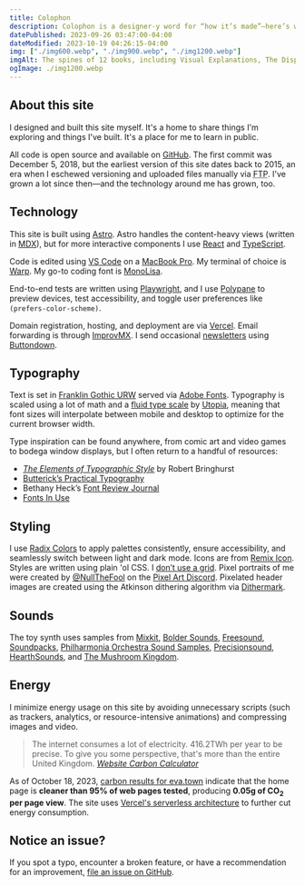 ```yaml
---
title: Colophon
description: Colophon is a designer-y word for “how it’s made”—here’s what powers eva.town.
datePublished: 2023-09-26 03:47:00-04:00
dateModified: 2023-10-19 04:26:15-04:00
img: ["./img600.webp", "./img900.webp", "./img1200.webp"]
imgAlt: The spines of 12 books, including Visual Explanations, The Display of Quantitative Information, The Geometry of Type, Understanding Comics, Nicely Said, Don't Make Me Think!, Queer by Design, The 99% Invisible City, Interaction of Color, The Elements of Style, Thinking Fast and Slow, and The Death and Life of Great American Cities.
ogImage: ./img1200.webp
---
```


## About this site

I designed and built this site myself. It's a home to share things I'm exploring and things I've built. It's a place for me to learn in public.

All code is open source and available on [GitHub](https://github.com/evadecker/eva.town). The first commit was December 5, 2018, but the earliest version of this site dates back to 2015, an era when I eschewed versioning and uploaded files manually via <abbr title="File Transfer Protocol">FTP</abbr>. I've grown a lot since then—and the technology around me has grown, too.

## Technology

This site is built using [Astro](https://astro.build). Astro handles the content-heavy views (written in [MDX](https://mdxjs.com)), but for more interactive components I use [React](https://react.dev) and [TypeScript](https://www.typescriptlang.org).

Code is edited using [VS Code](https://code.visualstudio.com) on a [MacBook Pro](https://www.apple.com/macbook-pro/). My terminal of choice is [Warp](https://www.warp.dev). My go-to coding font is [MonoLisa](https://www.monolisa.dev).

End-to-end tests are written using [Playwright](https://playwright.dev), and I use [Polypane](https://polypane.app) to preview devices, test accessibility, and toggle user preferences like `(prefers-color-scheme)`.

Domain registration, hosting, and deployment are via [Vercel](https://vercel.com/). Email forwarding is through [ImprovMX](https://improvmx.com). I send occasional [newsletters](https://buttondown.email/notesfromeva) using [Buttondown](https://buttondown.email).

## Typography

Text is set in [Franklin Gothic URW](https://fonts.adobe.com/fonts/franklin-gothic-urw) served via [Adobe Fonts](https://fonts.adobe.com). Typography is scaled using a lot of math and a [fluid type scale](https://utopia.fyi/blog/designing-with-fluid-type-scales) by [Utopia](https://utopia.fyi/type/calculator/), meaning that font sizes will interpolate between mobile and desktop to optimize for the current browser width.

Type inspiration can be found anywhere, from comic art and video games to bodega window displays, but I often return to a handful of resources:

- [_The Elements of Typographic Style_](https://bookshop.org/a/97627/9780881792126) by Robert Bringhurst
- [Butterick’s Practical Typography](https://practicaltypography.com)
- Bethany Heck’s [Font Review Journal](https://fontreviewjournal.com)
- [Fonts In Use](https://fontsinuse.com)

## Styling

I use [Radix Colors](https://www.radix-ui.com/colors) to apply palettes consistently, ensure accessibility, and seamlessly switch between light and dark mode. Icons are from [Remix Icon](https://remixicon.com). Styles are written using plain 'ol CSS. I [don’t use a grid](https://gridless.design). Pixel portraits of me were created by [@NullTheFool](https://mastodon.gamedev.place/@NullTheFool) on the [Pixel Art Discord](https://discord.com/invite/pixelart). Pixelated header images are created using the Atkinson dithering algorithm via [Dithermark](https://app.dithermark.com).

## Sounds

The toy synth uses samples from [Mixkit](https://mixkit.co/), [Bolder Sounds](https://www.boldersounds.com/index.php?main_page=product_music_info&products_id=71), [Freesound](https://freesound.org/people/Samulis/packs/21029/), [Soundpacks](https://soundpacks.com/free-sound-packs/xylophone-samples-pack/), [Philharmonia Orchestra Sound Samples](https://www.philharmonia.co.uk/explore/sound_samples/banjo), [Precisionsound](https://store.precisionsound.net/shop/peruvian-ocarina/), [HearthSounds](https://maxtimkovich.com/hearthsounds?q=murloc), and [The Mushroom Kingdom](https://themushroomkingdom.net/media/smw/wav).

## Energy

I minimize energy usage on this site by avoiding unnecessary scripts (such as trackers, analytics, or resource-intensive animations) and compressing images and video.

> The internet consumes a lot of electricity. 416.2TWh per year to be precise. To give you some perspective, that's more than the entire United Kingdom.
> <cite>[Website Carbon Calculator](https://www.websitecarbon.com)</cite>

As of October 18, 2023, [carbon results for eva.town](https://www.websitecarbon.com/website/eva-town/) indicate that the home page is **cleaner than 95% of web pages tested**, producing **0.05g of CO<sub>2</sub> per page view**. The site uses [Vercel's serverless architecture](https://vercel.com/guides/what-is-vercel-green-energy-policy#) to further cut energy consumption.

## Notice an issue?

If you spot a typo, encounter a broken feature, or have a recommendation for an improvement, [file an issue on GitHub](https://github.com/evadecker/eva.town/issues).
